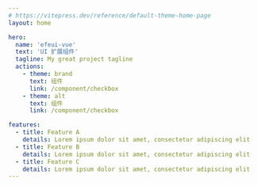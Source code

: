 ```yaml
---
# https://vitepress.dev/reference/default-theme-home-page
layout: home

hero:
  name: 'efeui-vue'
  text: 'UI 扩展组件'
  tagline: My great project tagline
  actions:
    - theme: brand
      text: 组件
      link: /component/checkbox
    - theme: alt
      text: 组件
      link: /component/checkbox

features:
  - title: Feature A
    details: Lorem ipsum dolor sit amet, consectetur adipiscing elit
  - title: Feature B
    details: Lorem ipsum dolor sit amet, consectetur adipiscing elit
  - title: Feature C
    details: Lorem ipsum dolor sit amet, consectetur adipiscing elit
---
```

